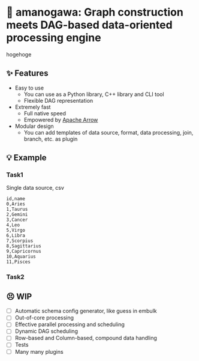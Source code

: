 # :milky_way: amanogawa: Graph construction meets DAG-based data-oriented processing engine
hogehoge

## :sparkles: Features
* Easy to use
  * You can use as a Python library, C++ library and CLI tool
  * Flexible DAG representation
* Extremely fast
  * Full native speed
  * Empowered by [Apache Arrow][arrow]
* Modular design
  * You can add templates of data source, format, data processing, join, branch, etc. as plugin

## :bulb: Example
### Task1
Single data source, csv

```csv
id,name
0,Aries
1,Taurus
2,Gemini
3,Cancer
4,Leo
5,Virgo
6,Libra
7,Scorpius
8,Sagittarius
9,Capricornus
10,Aquarius
11,Pisces
```

### Task2

## :persevere: WIP
* [ ] Automatic schema config generator, like guess in embulk
* [ ] Out-of-core processing
* [ ] Effective parallel processing and scheduling
* [ ] Dynamic DAG scheduling
* [ ] Row-based and Column-based, compound data handling
* [ ] Tests
* [ ] Many many plugins

[arrow]: https://arrow.apache.org